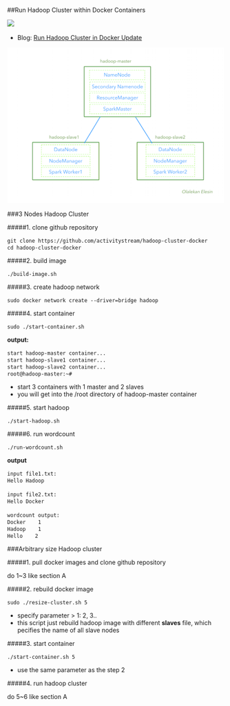 ##Run Hadoop Cluster within Docker Containers

[![](https://images.microbadger.com/badges/version/oelesin/hadoop-spark-cluster.svg)](https://github.com/OElesin/hadoop-cluster-docker/ "Get your own version badge on microbadger.com")

- Blog: [Run Hadoop Cluster in Docker Update](http://kiwenlau.com/2016/06/26/hadoop-cluster-docker-update-english/)


![alt tag](https://raw.githubusercontent.com/oelesin/hadoop-cluster-docker/master/docker-hadoop-spark-cluster.png)


###3 Nodes Hadoop Cluster

#####1. clone github repository

```
git clone https://github.com/activitystream/hadoop-cluster-docker
cd hadoop-cluster-docker
```

#####2. build image
```
./build-image.sh
```

#####3. create hadoop network

```
sudo docker network create --driver=bridge hadoop
```

#####4. start container

```
sudo ./start-container.sh
```

**output:**

```
start hadoop-master container...
start hadoop-slave1 container...
start hadoop-slave2 container...
root@hadoop-master:~#
```
- start 3 containers with 1 master and 2 slaves
- you will get into the /root directory of hadoop-master container

#####5. start hadoop

```
./start-hadoop.sh
```

#####6. run wordcount

```
./run-wordcount.sh
```

**output**

```
input file1.txt:
Hello Hadoop

input file2.txt:
Hello Docker

wordcount output:
Docker    1
Hadoop    1
Hello    2
```

###Arbitrary size Hadoop cluster

#####1. pull docker images and clone github repository

do 1~3 like section A

#####2. rebuild docker image

```
sudo ./resize-cluster.sh 5
```
- specify parameter > 1: 2, 3..
- this script just rebuild hadoop image with different **slaves** file, which pecifies the name of all slave nodes


#####3. start container

```
./start-container.sh 5
```
- use the same parameter as the step 2

#####4. run hadoop cluster

do 5~6 like section A
